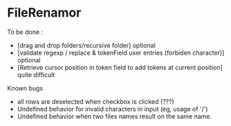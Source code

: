 FileRenamor
===========
To be done :
- [drag and drop folders/recursive folder] optional
- [validate regexp / replace & tokenField user entries (forbiden character)] optional
- [Retrieve cursor position in token field to add tokens at current position] quite difficult

Known bugs
- all rows are deselected when checkbox is clicked (???)
- Undefined behavior for invalid characters in input (eg, usage of '/')
- Undefined behavior when two files names result on the same name.